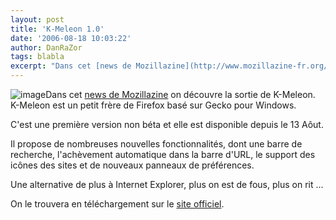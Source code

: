 ```yaml
---
layout: post
title: 'K-Meleon 1.0'
date: '2006-08-18 10:03:22'
author: DanRaZor
tags: blabla
excerpt: "Dans cet [news de Mozillazine](http://www.mozillazine-fr.org/archive.phtml?article=15707) on découvre la sortie de K-Meleon.   K-Meleon est un petit frère de Firefox basé sur Gecko pour Windows.  \n  \nC'est une première version non béta et elle est disponible depuis le 13 Aôut.  \n  \nIl propose de nombreuses nouvelles fonctionnalités,      …"
---
```


![image]({http://kmeleon.sourceforge.net/gfx/kmelogo.gif})Dans cet [news de Mozillazine](http://www.mozillazine-fr.org/archive.phtml?article=15707) on découvre la sortie de K-Meleon.   K-Meleon est un petit frère de Firefox basé sur Gecko pour Windows.

C'est une première version non béta et elle est disponible depuis le 13 Aôut.

Il propose de nombreuses nouvelles fonctionnalités, dont une barre de recherche, l'achèvement automatique dans la barre d'URL, le support des icônes des sites et de nouveaux panneaux de préférences.

Une alternative de plus à Internet Explorer, plus on est de fous, plus on rit ...

On le trouvera en téléchargement sur le [site officiel](http://kmeleon.sourceforge.net/).
